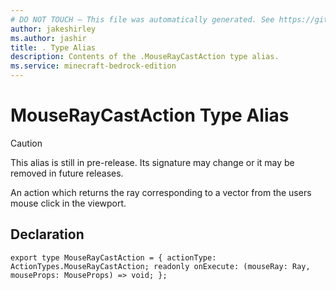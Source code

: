 ```yaml
---
# DO NOT TOUCH — This file was automatically generated. See https://github.com/mojang/minecraftapidocsgenerator to modify descriptions, examples, etc.
author: jakeshirley
ms.author: jashir
title: . Type Alias
description: Contents of the .MouseRayCastAction type alias.
ms.service: minecraft-bedrock-edition
---
```

# MouseRayCastAction Type Alias

> [!CAUTION]
> This alias is still in pre-release.  Its signature may change or it may be removed in future releases.

An action which returns the ray corresponding to a vector from the users mouse click in the viewport.

## Declaration
`export type MouseRayCastAction = {
    actionType: ActionTypes.MouseRayCastAction;
    readonly onExecute: (mouseRay: Ray, mouseProps: MouseProps) => void;
};`
